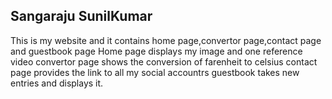 ## Sangaraju SunilKumar

This is my website and it contains home page,convertor page,contact page and guestbook page
Home page displays my image and one reference video
convertor page shows the conversion of farenheit to celsius
contact page provides the link to all my social accountrs
guestbook takes new entries and displays it.